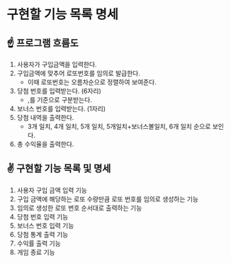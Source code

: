 # 구현할 기능 목록 명세

## ☝️ 프로그램 흐름도

1. 사용자가 구입금액을 입력한다.
2. 구입금액에 맞추어 로또번호를 임의로 발급한다.
   - 이때 로또번호는 오름차순으로 정렬하여 보여준다.
3. 당첨 번호를 입력받는다. (6자리)
   - ,를 기준으로 구분받는다.
4. 보너스 번호를 입력받는다. (1자리)
5. 당첨 내역을 출력한다.
   - 3개 일치, 4개 일치, 5개 일치, 5개일치+보너스볼일치, 6개 일치 순으로 보인다.
6. 총 수익율을 출력한다.

## ✌️ 구현할 기능 목록 및 명세

1. 사용자 구입 금액 입력 기능
2. 구입 금액에 해당하는 로또 수량만큼 로또 번호를 임의로 생성하는 기능
3. 임의로 생성한 로또 번호 순서대로 출력하는 기능
4. 당첨 번호 입력 기능
5. 보너스 번호 입력 기능
6. 당첨 통계 출력 기능
7. 수익률 출력 기능
8. 게임 종료 기능
